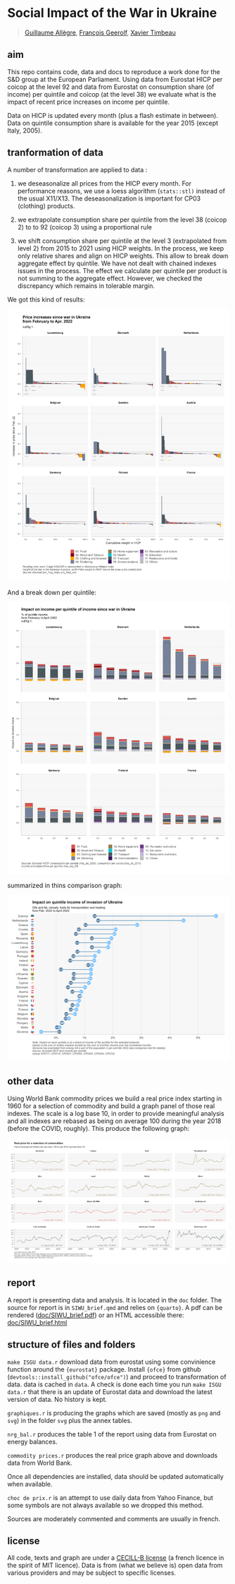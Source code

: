 # Social Impact of the War in Ukraine

> [Guillaume Allègre](mailto:guillaume.allegre@sciencespo.fr), [François Geerolf](mailto:francois.geerolf@sciencespo.fr), [Xavier Timbeau](mailto:xavier.timbeau@sciencespo.fr)

## aim

This repo contains code, data and docs to reproduce a work done for the S&D group at the European Parliament. Using data from Eurostat HICP per coicop at the level 92 and data from Eurostat on consumption share (of income) per quintile and coicop (at the level 38) we evaluate what is the impact of recent price increases on income per quintile.

Data on HICP is updated every month (plus a flash estimate in between). Data on quintile consumption share is available for the year 2015 (except Italy, 2005).

## tranformation of data

A number of transformation are applied to data :

1.  we deseasonalize all prices from the HICP every month. For performance reasons, we use a loess algorithm (`stats::stl)` instead of the usual X11/X13. The deseasonalization is important for CP03 (clothing) products.

2.  we extrapolate consumption share per quintile from the level 38 (coicop 2) to to 92 (coicop 3) using a proportional rule

3.  we shift consumption share per quintile at the level 3 (extrapolated from level 2) from 2015 to 2021 using HICP weights. In the process, we keep only relative shares and align on HICP weights. This allow to break down aggregate effect by quintile. We have not dealt with chained indexes issues in the process. The effect we calculate per quintile per product is not summing to the aggregate effect. However, we checked the discrepancy which remains in tolerable margin.

We got this kind of results:

![](svg/depuis_wiu_1.png)

And a break down per quintile:

![](svg/coicop_l1_wiu_1.png)

summarized in thins comparison graph:

![](svg/quantiles1et5.png)

## other data

Using World Bank commodity prices we build a real price index starting in 1960 for a selection of commodity and build a graph panel of those real indexes. The scale is a log base 10, in order to provide meaningful analysis and all indexes are rebased as being on average 100 during the year 2018 (before the COVID, roughly). This produce the following graph:

![](svg/gcom2000.png)

## report

A report is presenting data and analysis. It is located in the `doc` folder. The source for report is in `SIWU_brief.qmd` and relies on `{quarto}`. A pdf can be rendered ([doc/SIWU_brief.pdf](doc/SIWU_brief.pdf)) or an HTML accessible there: [doc/SIWU_brief.html](doc/SIWU_brief.html)

## structure of files and folders

`make ISGU data.r` download data from eurostat using some convinience function around the `{eurostat}` package. Install `{ofce}` from github (`devtools::install_github("ofce/ofce")`) and proceed to transformation of data. data is cached in `data`. A check is done each time you run `make ISGU data.r` that there is an update of Eurostat data and download the latest version of data. No history is kept.

`graphiques.r` is producing the graphs which are saved (mostly as `png` and `svg`) in the folder `svg` plus the annex tables.

`nrg_bal.r` produces the table 1 of the report using data from Eurostat on energy balances.

`commodity prices.r` produces the real price graph above and downloads data from World Bank.

Once all dependencies are installed, data should be updated automatically when available.

`choc de prix.r` is an attempt to use daily data from Yahoo Finance, but some symbols are not always available so we dropped this method.

Sources are moderately commented and comments are usually in french.

## license

All code, texts and graph are under a [CECILL-B license](LICENSE.TXT) (a french licence in the spirit of MIT licence). Data is from (what we believe is) open data from various providers and may be subject to specific licenses.
